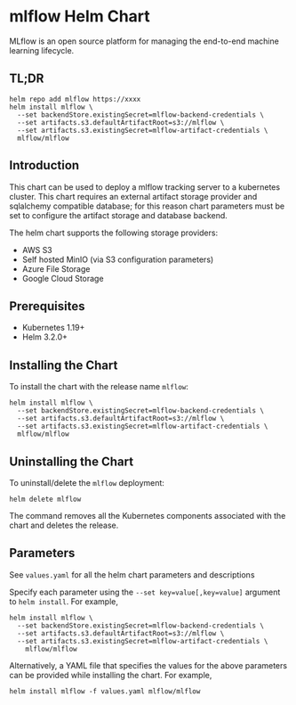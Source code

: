 # mlflow Helm Chart

MLflow is an open source platform for managing the end-to-end machine 
learning lifecycle.

## TL;DR

```console
helm repo add mlflow https://xxxx
helm install mlflow \
  --set backendStore.existingSecret=mlflow-backend-credentials \
  --set artifacts.s3.defaultArtifactRoot=s3://mlflow \
  --set artifacts.s3.existingSecret=mlflow-artifact-credentials \
  mlflow/mlflow
```

## Introduction

This chart can be used to deploy a mlflow tracking server to a kubernetes
cluster. This chart requires an external artifact storage provider and
sqlalchemy compatible database; for this reason chart parameters must be
set to configure the artifact storage and database backend.

The helm chart supports the following storage providers:

- AWS S3
- Self hosted MinIO (via S3 configuration parameters)
- Azure File Storage
- Google Cloud Storage

## Prerequisites

- Kubernetes 1.19+
- Helm 3.2.0+

## Installing the Chart

To install the chart with the release name `mlflow`:

```console
helm install mlflow \
  --set backendStore.existingSecret=mlflow-backend-credentials \
  --set artifacts.s3.defaultArtifactRoot=s3://mlflow \
  --set artifacts.s3.existingSecret=mlflow-artifact-credentials \
  mlflow/mlflow
```

## Uninstalling the Chart

To uninstall/delete the `mlflow` deployment:

```console
helm delete mlflow
```

The command removes all the Kubernetes components associated with the chart and deletes the release.

## Parameters

See `values.yaml` for all the helm chart parameters and descriptions

Specify each parameter using the `--set key=value[,key=value]` argument to `helm install`. For example,

```console
helm install mlflow \
  --set backendStore.existingSecret=mlflow-backend-credentials \
  --set artifacts.s3.defaultArtifactRoot=s3://mlflow \
  --set artifacts.s3.existingSecret=mlflow-artifact-credentials \
    mlflow/mlflow
```

Alternatively, a YAML file that specifies the values for the above parameters can be provided while installing the chart. For example,

```console
helm install mlflow -f values.yaml mlflow/mlflow
```
